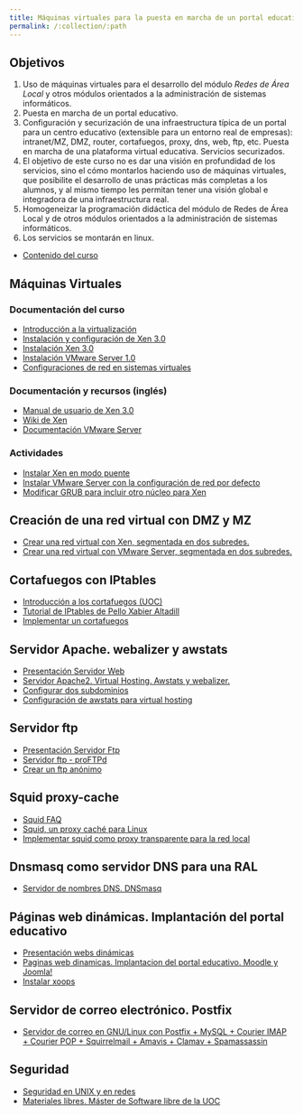 ```yaml
---
title: Máquinas virtuales para la puesta en marcha de un portal educativo (2006)
permalink: /:collection/:path
---
```



## Objetivos

1. Uso de máquinas virtuales para el desarrollo del módulo *Redes de Área Local* y otros módulos orientados a la administración de sistemas informáticos.
2. Puesta en marcha de un portal educativo.
3. Configuración y securización de una infraestructura típica de un portal para un centro educativo (extensible para un entorno real de empresas): intranet/MZ, DMZ, router, cortafuegos, proxy, dns, web, ftp, etc. Puesta en marcha de una plataforma virtual educativa. Servicios securizados.
4. El objetivo de este curso no es dar una visión en profundidad de los servicios,  sino el cómo montarlos haciendo uso de máquinas virtuales, que posibilite el desarrollo de unas  prácticas más completas a los alumnos, y al mismo tiempo les permitan tener  una visión global  e integradora de una infraestructura real.
5. Homogeneizar la programación didáctica del módulo de Redes de Área Local y de otros módulos orientados a la administración de sistemas informáticos.
6. Los servicios se montarán en linux.

* [Contenido del curso](files/temario.pdf)

## Máquinas Virtuales

### Documentación del curso


* [Introducción a la virtualización](files/Intro_virt.pdf)
* [Instalación y configuración de Xen 3.0](files/xen_es_tldp.tgz)
* [Instalación Xen 3.0](files/curso_xen.pdf)
* [Instalación VMware Server 1.0](files/vmware_inst.pdf)
* [Configuraciones de red en sistemas virtuales](files/redes_xen_vmware.pdf)

### Documentación y recursos (inglés)

* [Manual de usuario de Xen 3.0](files/user-xen.pdf)
* [Wiki de Xen](http://wiki.xensource.com)
* [Documentación VMware Server](http://www.vmware.com/support/pubs/server_pubs.html)

### Actividades

* [Instalar Xen en modo puente](doc/Instalar_Xen_en_modo_puente.html)
* [Instalar VMware Server con la configuración de red por defecto](doc/Instalar_VMware_Server_con_la_configuracion_de_red_por_defecto.html)
* [Modificar GRUB para incluir otro núcleo para Xen](doc/Modificar_GRUB_para_incluir_otro_nucleo_para_Xen.html)

## Creación de una red virtual con DMZ y MZ

* [Crear una red virtual con Xen, segmentada en dos subredes.](doc/Crear_una_red_virtual_con_Xen_segmentada_en_dos_subredes.html)
* [Crear una red virtual con VMware Server, segmentada en dos subredes.](doc/Crear_una_red_virtual_con_VMware_Server_segmentada_en_dos_subredes.html)

## Cortafuegos con IPtables

* [Introducción a los cortafuegos (UOC)](files/UOC_cortafuegos.pdf)
* [Tutorial de IPtables de Pello Xabier Altadill](files/IPtables_pello.pdf)
* [Implementar un cortafuegos](doc/Implementar_un_cortafuegos.html)

## Servidor Apache. webalizer y awstats

* [Presentación Servidor Web](files/pres_apache.pdf)
* [Servidor Apache2. Virtual Hosting. Awstats y webalizer.](files/apache.pdf)
* [Configurar dos subdominios](doc/Configurar_dos_subdominios.html)
* [Configuración de awstats para virtual hosting](doc/Configuracion_de_awstats_para_virtual_hosting.html)

## Servidor ftp

* [Presentación Servidor Ftp](files/pres_proftpd.pdf)
* [Servidor ftp - proFTPd](files/proftp2.pdf)
* [Crear un ftp anónimo](doc/Crear_un_ftp_anonimo.html)

## Squid proxy-cache

* [Squid FAQ](http://www.squid-cache.org/Doc/FAQ/FAQ.html)
* [Squid, un proxy caché para Linux](files/squid.pdf)
* [Implementar squid como proxy transparente para la red local](doc/Implementar_squid_como_proxy_transparente_para_la_red_local/)

## Dnsmasq como servidor DNS para una RAL

* [Servidor de nombres DNS. DNSmasq](files/dns.pdf)

## Páginas web dinámicas. Implantación del portal educativo

* [Presentación webs dinámicas](files/pres_web_dinamicas.pdf)
* [Paginas web dinamicas. Implantacion del portal educativo. Moodle y Joomla!](files/web_dinamica2.pdf)
* [Instalar xoops](doc/Instalar_xoops/)

## Servidor de correo electrónico. Postfix

* [Servidor de correo en GNU/Linux con Postfix + MySQL + Courier
  IMAP + Courier POP + Squirrelmail + Amavis + Clamav + Spamassassin](files/correo-e.pdf)

## Seguridad

* [Seguridad en UNIX y en redes](files/unixsec-2.1.pdf)
* [Materiales libres. Máster de Software libre de la UOC](http://www.uoc.edu/posgrado/matricula_abierta/web/materiales_libres.html)
